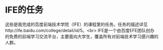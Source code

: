 # IFE的任务
这些是我完成的百度前端技术学院（IFE）的课程里的任务。任务的描述详见http://ife.baidu.com/college/detail/id/5。\<br>
IFE是一个由百度EFE团队创办的免费的前端学习交流平台，主要面向大学生，覆盖所有对前端技术学习感兴趣的人群。
